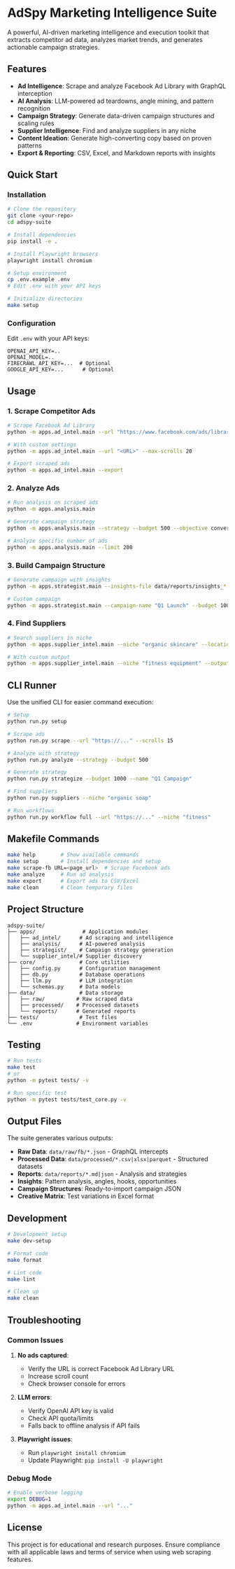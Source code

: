 # AdSpy Marketing Intelligence Suite

A powerful, AI-driven marketing intelligence and execution toolkit that extracts competitor ad data, analyzes market trends, and generates actionable campaign strategies.

## Features

- **Ad Intelligence**: Scrape and analyze Facebook Ad Library with GraphQL interception
- **AI Analysis**: LLM-powered ad teardowns, angle mining, and pattern recognition
- **Campaign Strategy**: Generate data-driven campaign structures and scaling rules
- **Supplier Intelligence**: Find and analyze suppliers in any niche
- **Content Ideation**: Generate high-converting copy based on proven patterns
- **Export & Reporting**: CSV, Excel, and Markdown reports with insights

## Quick Start

### Installation

```bash
# Clone the repository
git clone <your-repo>
cd adspy-suite

# Install dependencies
pip install -e .

# Install Playwright browsers
playwright install chromium

# Setup environment
cp .env.example .env
# Edit .env with your API keys

# Initialize directories
make setup
```

### Configuration

Edit `.env` with your API keys:

```env
OPENAI_API_KEY=..
OPENAI_MODEL=..
FIRECRAWL_API_KEY=...  # Optional
GOOGLE_API_KEY=...      # Optional
```

## Usage

### 1. Scrape Competitor Ads

```bash
# Scrape Facebook Ad Library
python -m apps.ad_intel.main --url "https://www.facebook.com/ads/library/?active_status=active&ad_type=all&country=US&view_all_page_id=<PAGE_ID>"

# With custom settings
python -m apps.ad_intel.main --url "<URL>" --max-scrolls 20

# Export scraped ads
python -m apps.ad_intel.main --export
```

### 2. Analyze Ads

```bash
# Run analysis on scraped ads
python -m apps.analysis.main

# Generate campaign strategy
python -m apps.analysis.main --strategy --budget 500 --objective conversions

# Analyze specific number of ads
python -m apps.analysis.main --limit 200
```

### 3. Build Campaign Structure

```bash
# Generate campaign with insights
python -m apps.strategist.main --insights-file data/reports/insights_*.json --budget 300

# Custom campaign
python -m apps.strategist.main --campaign-name "Q1 Launch" --budget 1000 --objective conversions
```

### 4. Find Suppliers

```bash
# Search suppliers in niche
python -m apps.supplier_intel.main --niche "organic skincare" --location "Houston, TX" --radius 200

# With custom output
python -m apps.supplier_intel.main --niche "fitness equipment" --output data/suppliers
```

## CLI Runner

Use the unified CLI for easier command execution:

```bash
# Setup
python run.py setup

# Scrape ads
python run.py scrape --url "https://..." --scrolls 15

# Analyze with strategy
python run.py analyze --strategy --budget 500

# Generate strategy
python run.py strategize --budget 1000 --name "Q1 Campaign"

# Find suppliers
python run.py suppliers --niche "organic soap"

# Run workflows
python run.py workflow full --url "https://..." --niche "fitness"
```

## Makefile Commands

```bash
make help        # Show available commands
make setup       # Install dependencies and setup
make scrape-fb URL=<page_url>  # Scrape Facebook ads
make analyze     # Run ad analysis
make export      # Export ads to CSV/Excel
make clean       # Clean temporary files
```

## Project Structure

```
adspy-suite/
├── apps/               # Application modules
│   ├── ad_intel/      # Ad scraping and intelligence
│   ├── analysis/      # AI-powered analysis
│   ├── strategist/    # Campaign strategy generation
│   └── supplier_intel/# Supplier discovery
├── core/              # Core utilities
│   ├── config.py      # Configuration management
│   ├── db.py          # Database operations
│   ├── llm.py         # LLM integration
│   └── schemas.py     # Data models
├── data/              # Data storage
│   ├── raw/          # Raw scraped data
│   ├── processed/    # Processed datasets
│   └── reports/      # Generated reports
├── tests/             # Test files
└── .env              # Environment variables
```

## Testing

```bash
# Run tests
make test
# or
python -m pytest tests/ -v

# Run specific test
python -m pytest tests/test_core.py -v
```

## Output Files

The suite generates various outputs:

- **Raw Data**: `data/raw/fb/*.json` - GraphQL intercepts
- **Processed Data**: `data/processed/*.csv|xlsx|parquet` - Structured datasets
- **Reports**: `data/reports/*.md|json` - Analysis and strategies
- **Insights**: Pattern analysis, angles, hooks, opportunities
- **Campaign Structures**: Ready-to-import campaign JSON
- **Creative Matrix**: Test variations in Excel format

## Development

```bash
# Development setup
make dev-setup

# Format code
make format

# Lint code
make lint

# Clean up
make clean
```

## Troubleshooting

### Common Issues

1. **No ads captured**:
   - Verify the URL is correct Facebook Ad Library URL
   - Increase scroll count
   - Check browser console for errors

2. **LLM errors**:
   - Verify OpenAI API key is valid
   - Check API quota/limits
   - Falls back to offline analysis if API fails

3. **Playwright issues**:
   - Run `playwright install chromium`
   - Update Playwright: `pip install -U playwright`

### Debug Mode

```bash
# Enable verbose logging
export DEBUG=1
python -m apps.ad_intel.main --url "..."
```

## License

This project is for educational and research purposes. Ensure compliance with all applicable laws and terms of service when using web scraping features.
